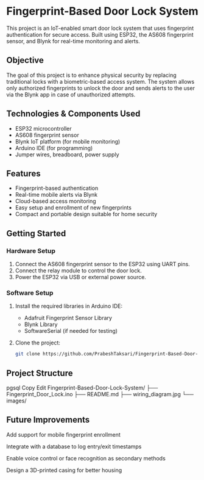 # Fingerprint-Based Door Lock System

This project is an IoT-enabled smart door lock system that uses fingerprint authentication for secure access. Built using ESP32, the AS608 fingerprint sensor, and Blynk for real-time monitoring and alerts.

## Objective

The goal of this project is to enhance physical security by replacing traditional locks with a biometric-based access system. The system allows only authorized fingerprints to unlock the door and sends alerts to the user via the Blynk app in case of unauthorized attempts.

## Technologies & Components Used

- ESP32 microcontroller
- AS608 fingerprint sensor
- Blynk IoT platform (for mobile monitoring)
- Arduino IDE (for programming)
- Jumper wires, breadboard, power supply

## Features

- Fingerprint-based authentication
- Real-time mobile alerts via Blynk
- Cloud-based access monitoring
- Easy setup and enrollment of new fingerprints
- Compact and portable design suitable for home security

## Getting Started

### Hardware Setup

1. Connect the AS608 fingerprint sensor to the ESP32 using UART pins.
2. Connect the relay module to control the door lock.
3. Power the ESP32 via USB or external power source.

### Software Setup

1. Install the required libraries in Arduino IDE:
   - Adafruit Fingerprint Sensor Library
   - Blynk Library
   - SoftwareSerial (if needed for testing)

2. Clone the project:

   ```bash
   git clone https://github.com/PrabeshTaksari/Fingerprint-Based-Door-Lock-System.git
## Project Structure
pgsql
Copy
Edit
Fingerprint-Based-Door-Lock-System/
├── Fingerprint_Door_Lock.ino
├── README.md
├── wiring_diagram.jpg
└── images/

## Future Improvements
Add support for mobile fingerprint enrollment

Integrate with a database to log entry/exit timestamps

Enable voice control or face recognition as secondary methods

Design a 3D-printed casing for better housing
